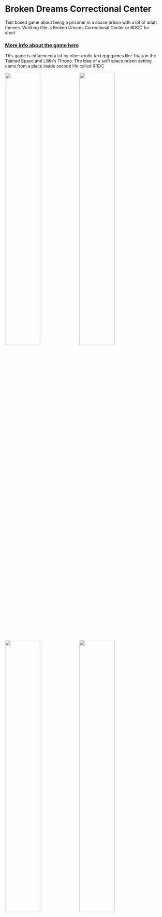# Broken Dreams Correctional Center
Text based game about being a prisoner in a space prison with a lot of adult themes. Working title is Broken Dreams Correctional Center or BDCC for short

### [More info about the game here](https://rahimew.itch.io/bdcc)

This game is influenced a lot by other erotic text rpg games like Trials in the Tainted Space and Lilith's Throne. The idea of a scifi space prison setting came from a place inside second life called RRDC

<img src="https://user-images.githubusercontent.com/14040378/163157468-96aeb9dc-6605-4abe-863f-524510b9f940.png" width="48%"> <img src="https://user-images.githubusercontent.com/14040378/163156752-7863a466-c790-48b8-a04c-c7f470db0373.png" width="48%"> <img src="https://user-images.githubusercontent.com/14040378/163156860-c7da2265-c971-42d6-8e07-c96084a2c902.png" width="48%"> <img src="https://user-images.githubusercontent.com/14040378/163156669-1bb5ed09-90da-4c38-b2aa-c2d82346eb8d.png" width="48%">

### [Changelog](/CHANGELOG.md)

### [Support me on Subscribestar.adult](https://subscribestar.adult/rahi)

Uses the latest version of Godot 3.X engine

# How to start contributing
- Clone this repo using git or by downloading the [source code](https://github.com/Alexofp/BDCC/archive/refs/heads/main.zip)
- Download the latest version of [Godot engine 3.X](https://godotengine.org/). Godot 4.0 is not supported
- Open the godot engine and click Import Project. Point to the project.godot file.
- The editor will open up. You can start tinkering.
- To run the game press F5 or the play icon in the corner

### [Modding wiki](../../wiki)

This game will stay open source. You can use this as a learning resource, help me expand it or use as a base for your own game.
